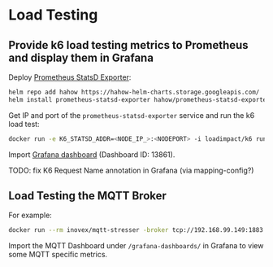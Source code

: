 # Load Testing

## Provide k6 load testing metrics to Prometheus and display them in Grafana

Deploy [Prometheus StatsD Exporter](https://github.com/hahow/prometheus-statsd-exporter):

```sh
helm repo add hahow https://hahow-helm-charts.storage.googleapis.com/
helm install prometheus-statsd-exporter hahow/prometheus-statsd-exporter -n monitoring --set service.type=NodePort
```

Get IP and port of the `prometheus-statsd-exporter` service and run the k6 load test:

```sh
docker run -e K6_STATSD_ADDR=<NODE_IP_>:<NODEPORT> -i loadimpact/k6 run --vus 10 -o statsd --duration 30s - <home/vagrant/src/load-testing/k6/script.js
```

Import [Grafana dashboard](https://grafana.com/grafana/dashboards/13861) (Dashboard ID: 13861).

TODO: fix K6 Request Name annotation in Grafana (via mapping-config?)

## Load Testing the MQTT Broker

For example:
```sh
docker run --rm inovex/mqtt-stresser -broker tcp://192.168.99.149:1883 -num-clients 100 -num-messages 500
```

Import the MQTT Dashboard under `/grafana-dashboards/` in Grafana to view some MQTT specific metrics.
